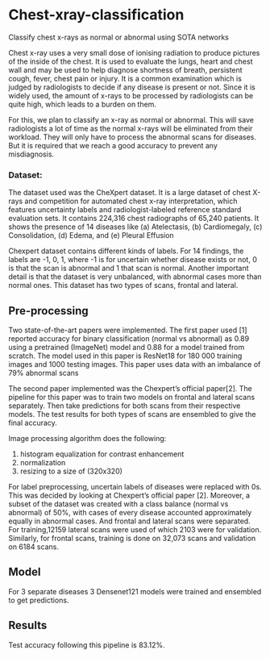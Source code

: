 # Chest-xray-classification
Classify chest x-rays as normal or abnormal using SOTA networks

Chest x-ray uses a very small dose of ionising radiation to produce pictures of the inside of the chest. It is used to evaluate the lungs, heart and chest wall and may be used to help diagnose shortness of breath, persistent cough, fever, chest pain or injury. It is a common examination which is judged by radiologists to decide if any disease is present or not. Since it is widely used, the amount of x-rays to be processed by radiologists can be quite high, which leads to a burden on them.

For this, we plan to classify an x-ray as normal or abnormal. This will save radiologists a lot of time as the normal x-rays will be eliminated from their workload. They will only have to process the abnormal scans for diseases. But it is required that we reach a good accuracy to prevent any misdiagnosis.

### Dataset: <br />
The dataset used was the CheXpert dataset. It is a large dataset of chest X-rays and competition for automated chest x-ray interpretation, which features uncertainty labels and radiologist-labeled reference standard evaluation sets. It contains 224,316 chest radiographs of 65,240 patients. It shows the presence of 14 diseases like (a) Atelectasis, (b) Cardiomegaly, (c) Consolidation, (d) Edema, and (e) Pleural Effusion

Chexpert dataset contains different kinds of labels. For 14 findings, the labels are -1, 0, 1, where -1 is for uncertain whether disease exists or not, 0 is that the scan is abnormal and 1 that scan is normal. Another important detail is that the dataset is very unbalanced, with abnormal cases more than normal ones. This dataset has two types of scans, frontal and lateral.

## Pre-processing
Two state-of-the-art papers were implemented. The  first paper used [1] reported accuracy for binary classification (normal vs abnormal) as 0.89 using a pretrained (ImageNet) model and 0.88 for a model trained from scratch. The model used in this paper is ResNet18 for 180 000 training images and 1000 testing images. This paper uses data with an imbalance of 79% abnormal scans

The second paper implemented was the Chexpert’s official paper[2]. The pipeline for this paper was to train two models on frontal and lateral scans separately. Then take predictions for both scans from their respective models. The test results for both types of scans are ensembled to give the final accuracy.

Image processing algorithm does the following:
1. histogram equalization for contrast enhancement
2. normalization
3. resizing to a size of (320x320)

For label preprocessing, uncertain labels of diseases were replaced with 0s. This was decided by looking at Chexpert’s official paper [2]. Moreover, a subset of the dataset was created with a class balance (normal vs abnormal) of 50%, with cases of every disease accounted approximately equally in abnormal cases. And frontal and lateral scans were separated. For training,12159 lateral scans were used of which 2103 were for validation. Similarly, for frontal scans, training is done on 32,073 scans and validation on 6184 scans.

## Model
For 3 separate diseases 3 Densenet121 models were trained and ensembled to get predictions.

## Results
Test accuracy following this pipeline is 83.12%.
